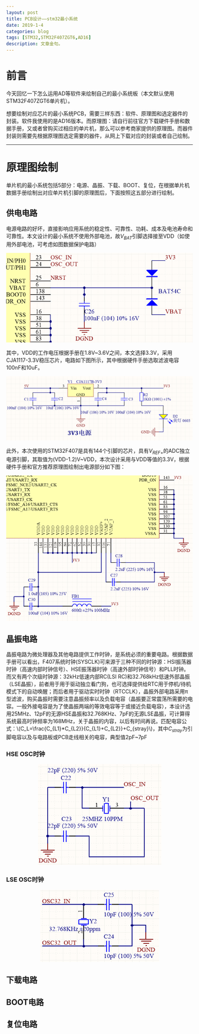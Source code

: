 ```yaml
---
layout: post
title: PCB设计——stm32最小系统
date: 2019-1-4
categories: blog
tags: [STM32,STM32F407ZGT6,AD16]
description: 文章金句。
---
```

<script type="text/javascript" src="http:/cdn.mathjax.org/mathjax/latest/MathJax.js?config=default"></script>
# 前言  
今天回忆一下怎么运用AD等软件来绘制自己的最小系统板（本文默认使用STM32F407ZGT6单片机）。  

想要绘制对应芯片的最小系统PCB，需要三样东西：软件、原理图和选定器件的封装。软件我使用的是AD16版本。而原理图：请自行前往官方下载硬件手册和数据手册，又或者曾购买过相应的单片机，那么可以参考商家提供的原理图。而器件封装则需要先根据原理图选定需要的器件，从网上下载对应的封装或者自己绘制。  

---

# 原理图绘制
单片机的最小系统包括5部分：电源、晶振、下载、BOOT、复位，在根据单片机数据手册绘制出对应单片机引脚的原理图后，下面按照这五部分进行绘制。  
  
## 供电电路
电源电路的好坏，直接影响应用系统的稳定性、可靠性、功耗、成本及电池寿命和可靠性。本文设计的最小系统不使用外部电池，故$V_{BAT}$引脚选择接至VDD（如使用外部电池，可考虑如图数据保护电路） 

<div align="center"><img src="https://github.com/SKYESCAPE/SKYESCAPE.GITHUB.IO/raw/master/article_image/stm32F407_PCB_1.png"></div>  

其中，VDD的工作电压根据手册在1.8V~3.6V之间，本文选择3.3V，采用CJA1117-3.3V稳压芯片，电路如下图所示，其中根据硬件手册选取滤波电容100nF和10uF。

<div align="center"><img src="https://github.com/SKYESCAPE/SKYESCAPE.GITHUB.IO/raw/master/article_image/stm32F407_PCB_2.png"></div>  

此外，本次使用的STM32F407是具有144个引脚的芯片，具有$V_{REF+}$的ADC独立电源引脚，其取值为(VDD-1.2)V~VDD，本次设计采用与VDD等值的3.3V，根据硬件手册和官方推荐原理图绘制出电源部分如下图：

<div align="center"><img src="https://github.com/SKYESCAPE/SKYESCAPE.GITHUB.IO/raw/master/article_image/stm32F407_PCB_3.png"></div>  

## 晶振电路
晶振电路为微处理器及其他电路提供工作时钟，是系统必须的重要电路。根据数据手册可以看出，F407系统时钟(SYSCLK)可来源于三种不同的时钟源：HSI振荡器时钟（高速内部时钟信号）、HSE振荡器时钟（高速外部时钟信号）和PLL时钟。而又有两个次级时钟源：32kHz低速内部RC(LSI RC)和32.768kHz低速外部晶振（LSE晶振），前者用于用于驱动独立看门狗，也可选择提供给RTC用于停机/待机模式下的自动唤醒；而后者用于驱动实时时钟（RTCCLK），晶振外部电路采用π型滤波，购买晶振时需要注意晶振频率以及负载电容（晶振要正常震荡所需要的电容。一般外接电容是为了使晶振两端的等效电容等于或接近负载电容），本设计选用25MHz、12pF的无源HSE晶振和32.768KHz、7pF的无源LSE晶振，可计算得系统最高时钟频率为168MHz，关于晶振的内容，以后有时间再说。匹配电容公式：\\(C_L=\frac{C_{L1}*C_{L2}}{C_{L1}+C_{L2}}+C_{stray}\\)，其中$C_{stray}$为引脚电容以及与电路板或PCB走线相关的电容，典型值2pF~7pF

### HSE OSC时钟

<div align="center"><img src="https://github.com/SKYESCAPE/SKYESCAPE.GITHUB.IO/raw/master/article_image/stm32F407_PCB_4.png"></div>  

### LSE OSC时钟

<div align="center"><img src="https://github.com/SKYESCAPE/SKYESCAPE.GITHUB.IO/raw/master/article_image/stm32F407_PCB_5.png"></div>  

## 下载电路

## BOOT电路

## 复位电路 

